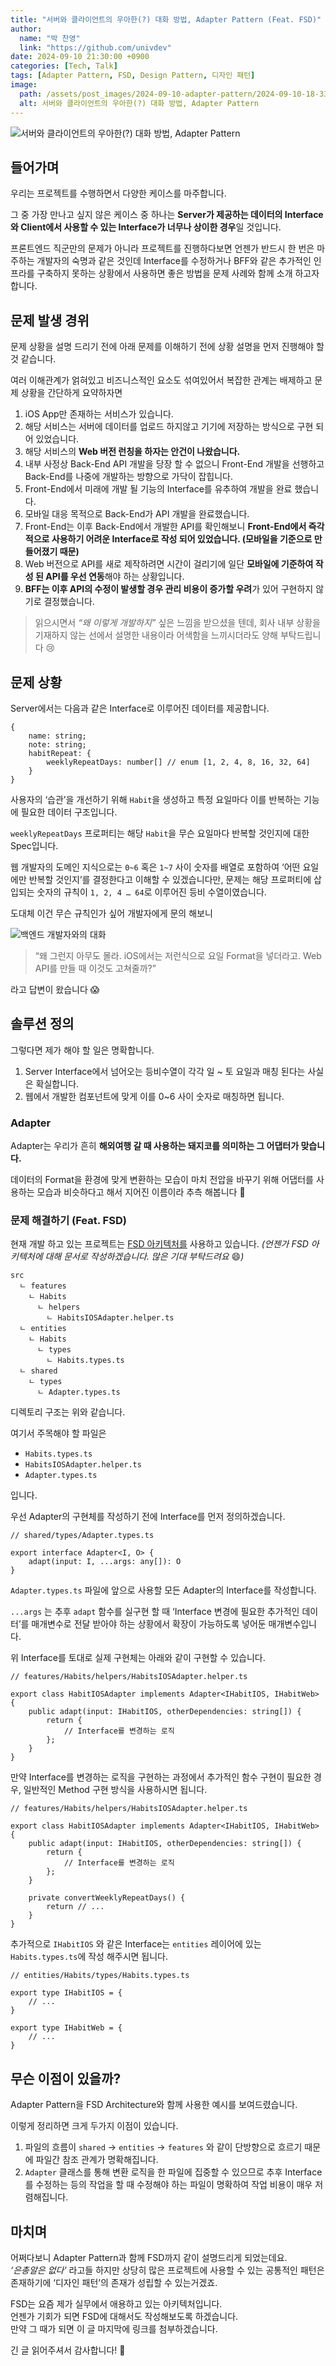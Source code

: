 ```yaml
---
title: "서버와 클라이언트의 우아한(?) 대화 방법, Adapter Pattern (Feat. FSD)"
author:
  name: "박 찬영"
  link: "https://github.com/univdev"
date: 2024-09-10 21:30:00 +0900
categories: [Tech, Talk]
tags: [Adapter Pattern, FSD, Design Pattern, 디자인 패턴]
image:
  path: /assets/post_images/2024-09-10-adapter-pattern/2024-09-10-18-33-03.png
  alt: 서버와 클라이언트의 우아한(?) 대화 방법, Adapter Pattern
---
```

![서버와 클라이언트의 우아한(?) 대화 방법, Adapter Pattern](/assets/post_images/2024-09-10-adapter-pattern/2024-09-10-18-33-03.png)

## 들어가며
우리는 프로젝트를 수행하면서 다양한 케이스를 마주합니다.

그 중 가장 만나고 싶지 않은 케이스 중 하나는 **Server가 제공하는 데이터의 Interface와 Client에서 사용할 수 있는 Interface가 너무나 상이한 경우**일 것입니다.

프론트엔드 직군만의 문제가 아니라 프로젝트를 진행하다보면 언젠가 반드시 한 번은 마주하는 개발자의 숙명과 같은 것인데 Interface를 수정하거나 BFF와 같은 추가적인 인프라를 구축하지 못하는 상황에서 사용하면 좋은 방법을 문제 사례와 함께 소개 하고자 합니다.

## 문제 발생 경위
문제 상황을 설명 드리기 전에 아래 문제를 이해하기 전에 상황 설명을 먼저 진행해야 할 것 같습니다.

여러 이해관계가 얽혀있고 비즈니스적인 요소도 섞여있어서 복잡한 관계는 배제하고 문제 상황을 간단하게 요약하자면

1. iOS App만 존재하는 서비스가 있습니다.
2. 해당 서비스는 서버에 데이터를 업로드 하지않고 기기에 저장하는 방식으로 구현 되어 있었습니다.
3. 해당 서비스의 **Web 버전 런칭을 하자는 안건이 나왔습니다.**
4. 내부 사정상 Back-End API 개발을 당장 할 수 없으니 Front-End 개발을 선행하고 Back-End를 나중에 개발하는 방향으로 가닥이 잡힙니다.
5. Front-End에서 미래에 개발 될 기능의 Interface를 유추하여 개발을 완료 했습니다.
6. 모바일 대응 목적으로 Back-End가 API 개발을 완료했습니다.
7. Front-End는 이후 Back-End에서 개발한 API를 확인해보니 **Front-End에서 즉각적으로 사용하기 어려운 Interface로 작성 되어 있었습니다. (모바일을 기준으로 만들어졌기 때문)**
8. Web 버전으로 API를 새로 제작하려면 시간이 걸리기에 일단 **모바일에 기준하여 작성 된 API를 우선 연동**해야 하는 상황입니다.
9. **BFF는 이후 API의 수정이 발생할 경우 관리 비용이 증가할 우려**가 있어 구현하지 않기로 결정했습니다.

> 읽으시면서 *“왜 이렇게 개발하지”* 싶은 느낌을 받으셨을 텐데, 회사 내부 상황을 기재하지 않는 선에서 설명한 내용이라 어색함을 느끼시더라도 양해 부탁드립니다 😢

## 문제 상황
Server에서는 다음과 같은 Interface로 이루어진 데이터를 제공합니다.

```tsx
{
	name: string;
	note: string;
	habitRepeat: {
		weeklyRepeatDays: number[] // enum [1, 2, 4, 8, 16, 32, 64]
	}
}
```

사용자의 ‘습관’을 개선하기 위해 `Habit`을 생성하고 특정 요일마다 이를 반복하는 기능에 필요한 데이터 구조입니다.

`weeklyRepeatDays` 프로퍼티는 해당 `Habit`을 무슨 요일마다 반복할 것인지에 대한 Spec입니다.

웹 개발자의 도메인 지식으로는 `0~6` 혹은 `1~7` 사이 숫자를 배열로 포함하여 ‘어떤 요일에만 반복할 것인지’를 결정한다고 이해할 수 있겠습니다만, 문제는 해당 프로퍼티에 삽입되는 숫자의 규칙이 `1, 2, 4 … 64`로 이루어진 등비 수열이였습니다.

도대체 이건 무슨 규칙인가 싶어 개발자에게 문의 해보니

![백엔드 개발자와의 대화](/assets/post_images/2024-09-10-adapter-pattern/2024-09-10-21-18-56.png)

> “왜 그런지 아무도 몰라. iOS에서는 저런식으로 요일 Format을 넣더라고. Web API를 만들 때 이것도 고쳐줄까?”

라고 답변이 왔습니다 😱

## 솔루션 정의
그렇다면 제가 해야 할 일은 명확합니다.

1. Server Interface에서 넘어오는 등비수열이 각각 일 ~ 토 요일과 매칭 된다는 사실은 확실합니다.
2. 웹에서 개발한 컴포넌트에 맞게 이를 0~6 사이 숫자로 매칭하면 됩니다.

### Adapter
Adapter는 우리가 흔히 **해외여행 갈 때 사용하는 돼지코를 의미하는 그 어댑터가 맞습니다.**

데이터의 Format을 환경에 맞게 변환하는 모습이 마치 전압을 바꾸기 위해 어댑터를 사용하는 모습과 비슷하다고 해서 지어진 이름이라 추측 해봅니다 🤔

### 문제 해결하기 (Feat. FSD)
현재 개발 하고 있는 프로젝트는 [FSD 아키텍처를](https://emewjin.github.io/feature-sliced-design/) 사용하고 있습니다.
*(언젠가 FSD 아키텍처에 대해 문서로 작성하겠습니다. 많은 기대 부탁드려요* 😄*)*

```
src
  ㄴ features
    ㄴ Habits
      ㄴ helpers
        ㄴ HabitsIOSAdapter.helper.ts
  ㄴ entities
    ㄴ Habits
      ㄴ types
        ㄴ Habits.types.ts
  ㄴ shared
    ㄴ types
      ㄴ Adapter.types.ts
```

디렉토리 구조는 위와 같습니다.

여기서 주목해야 할 파일은

- `Habits.types.ts`
- `HabitsIOSAdapter.helper.ts`
- `Adapter.types.ts`

입니다.

우선 Adapter의 구현체를 작성하기 전에 Interface를 먼저 정의하겠습니다.

```tsx
// shared/types/Adapter.types.ts

export interface Adapter<I, O> {
	adapt(input: I, ...args: any[]): O
}
```

`Adapter.types.ts` 파일에 앞으로 사용할 모든 Adapter의 Interface를 작성합니다.

`...args` 는 추후 `adapt` 함수를 실구현 할 때 ‘Interface 변경에 필요한 추가적인 데이터’를 매개변수로 전달 받아야 하는 상황에서 확장이 가능하도록 넣어둔 매개변수입니다.

위 Interface를 토대로 실제 구현체는 아래와 같이 구현할 수 있습니다.

```tsx
// features/Habits/helpers/HabitsIOSAdapter.helper.ts

export class HabitIOSAdapter implements Adapter<IHabitIOS, IHabitWeb> {
	public adapt(input: IHabitIOS, otherDependencies: string[]) {
		return {
			// Interface를 변경하는 로직
		};
	}
}
```

만약 Interface를 변경하는 로직을 구현하는 과정에서 추가적인 함수 구현이 필요한 경우, 일반적인 Method 구현 방식을 사용하시면 됩니다.

```tsx
// features/Habits/helpers/HabitsIOSAdapter.helper.ts

export class HabitIOSAdapter implements Adapter<IHabitIOS, IHabitWeb> {
	public adapt(input: IHabitIOS, otherDependencies: string[]) {
		return {
			// Interface를 변경하는 로직
		};
	}
	
	private convertWeeklyRepeatDays() {
		return // ...
	}
}
```

추가적으로 `IHabitIOS` 와 같은 Interface는 `entities` 레이어에 있는 `Habits.types.ts`에 작성 해주시면 됩니다.

```tsx
// entities/Habits/types/Habits.types.ts

export type IHabitIOS = {
	// ...
}

export type IHabitWeb = {
	// ...
}
```

## 무슨 이점이 있을까?
Adapter Pattern을 FSD Architecture와 함께 사용한 예시를 보여드렸습니다.

이렇게 정리하면 크게 두가지 이점이 있습니다.

1. 파일의 흐름이 `shared` → `entities` → `features` 와 같이 단방향으로 흐르기 때문에 파일간 참조 관계가 명확해집니다.
2. `Adapter` 클래스를 통해 변환 로직을 한 파일에 집중할 수 있으므로 추후 Interface를 수정하는 등의 작업을 할 때 수정해야 하는 파일이 명확하여 작업 비용이 매우 저렴해집니다.

## 마치며
어쩌다보니 Adapter Pattern과 함께 FSD까지 같이 설명드리게 되었는데요.  
*‘은총알은 없다’* 라고들 하지만 상당히 많은 프로젝트에 사용할 수 있는 공통적인 패턴은 존재하기에 ‘디자인 패턴’의 존재가 성립할 수 있는거겠죠.

FSD는 요즘 제가 실무에서 애용하고 있는 아키텍처입니다.  
언젠가 기회가 되면 FSD에 대해서도 작성해보도록 하겠습니다.  
만약 그 때가 되면 이 글 마지막에 링크를 첨부하겠습니다.

긴 글 읽어주셔서 감사합니다! 👏